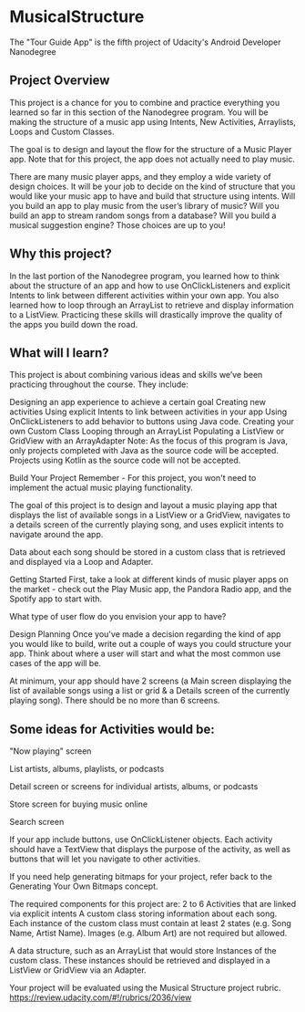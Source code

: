 ﻿# MusicalStructure
The "Tour Guide App" is the fifth project of Udacity's Android Developer Nanodegree

## Project Overview
This project is a chance for you to combine and practice everything you learned so far in this section of the Nanodegree program. You will be making the structure of a music app using Intents, New Activities, Arraylists, Loops and Custom Classes.

The goal is to design and layout the flow for the structure of a Music Player app. Note that for this project, the app does not actually need to play music.

There are many music player apps, and they employ a wide variety of design choices. It will be your job to decide on the kind of structure that you would like your music app to have and build that structure using intents. Will you build an app to play music from the user’s library of music? Will you build an app to stream random songs from a database? Will you build a musical suggestion engine? Those choices are up to you!

## Why this project?
In the last portion of the Nanodegree program, you learned how to think about the structure of an app and how to use OnClickListeners and explicit Intents to link between different activities within your own app. You also learned how to loop through an ArrayList to retrieve and display information to a ListView. Practicing these skills will drastically improve the quality of the apps you build down the road.

## What will I learn?
This project is about combining various ideas and skills we’ve been practicing throughout the course. They include:

Designing an app experience to achieve a certain goal
Creating new activities
Using explicit Intents to link between activities in your app
Using OnClickListeners to add behavior to buttons using Java code.
Creating your own Custom Class
Looping through an ArrayList
Populating a ListView or GridView with an ArrayAdapter
Note: As the focus of this program is Java, only projects completed with Java as the source code will be accepted. Projects using Kotlin as the source code will not be accepted.

Build Your Project
Remember - For this project, you won't need to implement the actual music playing functionality.

The goal of this project is to design and layout a music playing app that displays the list of available songs in a ListView or a GridView, navigates to a details screen of the currently playing song, and uses explicit intents to navigate around the app.

Data about each song should be stored in a custom class that is retrieved and displayed via a Loop and Adapter.

Getting Started
First, take a look at different kinds of music player apps on the market - check out the Play Music app, the Pandora Radio app, and the Spotify app to start with.

What type of user flow do you envision your app to have?

Design Planning
Once you've made a decision regarding the kind of app you would like to build, write out a couple of ways you could structure your app. Think about where a user will start and what the most common use cases of the app will be.

At minimum, your app should have 2 screens (a Main screen displaying the list of available songs using a list or grid & a Details screen of the currently playing song). There should be no more than 6 screens.

## Some ideas for Activities would be:

"Now playing" screen

List artists, albums, playlists, or podcasts

Detail screen or screens for individual artists, albums, or podcasts

Store screen for buying music online

Search screen

If your app include buttons, use OnClickListener objects. Each activity should have a TextView that displays the purpose of the activity, as well as buttons that will let you navigate to other activities.

If you need help generating bitmaps for your project, refer back to the Generating Your Own Bitmaps concept.

The required components for this project are:
2 to 6 Activities that are linked via explicit intents
A custom class storing information about each song. Each instance of the custom class must contain at least 2 states (e.g. Song Name, Artist Name). Images (e.g. Album Art) are not required but allowed.

A data structure, such as an ArrayList that would store Instances of the custom class. These instances should be retrieved and displayed in a ListView or GridView via an Adapter.

Your project will be evaluated using the Musical Structure project rubric.
https://review.udacity.com/#!/rubrics/2036/view
